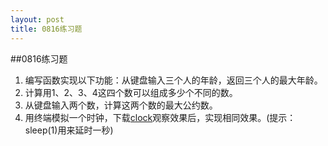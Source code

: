 ```yaml
---
layout: post
title: 0816练习题
---
```

##0816练习题
1. 编写函数实现以下功能：从键盘输入三个人的年龄，返回三个人的最大年龄。
2. 计算用1、2、3、4这四个数可以组成多少个不同的数。
3. 从键盘输入两个数，计算这两个数的最大公约数。
4. 用终端模拟一个时钟，下载<a
   href="/post/practice/0816/clock">clock</a>观察效果后，实现相同效果。(提示：sleep(1)用来延时一秒)
